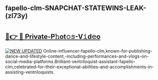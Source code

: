 ## fapello-clm-SNAPCHAT-STATEWINS-LEAK-(zl73y)


# <h2><a href="https://mediaupload.pro?-20M">🔗👉 🔴 Private-P𝚑ot𝚘𝚜-V𝚒d𝚎o</a></h2>

[![NEW UPDATED](https://i.imgur.com/0qMVB7G.gif)](https://mediaupload.pro?-20M)
Online-influencer-fapello-clm,known-for-publishing-dance-and-lifestyle-content,-including-performances-and-vlogs-on-social-media-platforms.Brilliant-ventriloquist-assistant-fapello-clm,celebrated-for-their-exceptional-abilities-and-accomplishments-in-assisting-ventriloquists.  